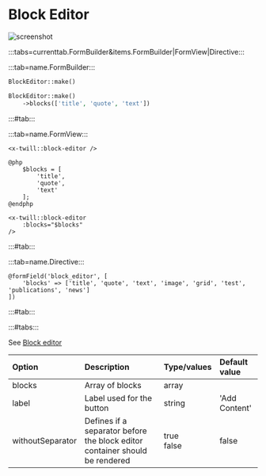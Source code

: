 # Block Editor

![screenshot](/assets/blockeditor.png)

:::tabs=currenttab.FormBuilder&items.FormBuilder|FormView|Directive:::

:::tab=name.FormBuilder:::

```php
BlockEditor::make()

BlockEditor::make()
    ->blocks(['title', 'quote', 'text'])
```

:::#tab:::

:::tab=name.FormView:::

```blade
<x-twill::block-editor />

@php
    $blocks = [
        'title',
        'quote',
        'text'
    ];
@endphp

<x-twill::block-editor
    :blocks="$blocks"
/>
```

:::#tab:::

:::tab=name.Directive:::

```blade
@formField('block_editor', [
    'blocks' => ['title', 'quote', 'text', 'image', 'grid', 'test', 'publications', 'news']
])
```

:::#tab:::

:::#tabs:::

See [Block editor](/1_documentation/block-editor/index.md)

| Option           | Description                                                                 | Type/values    | Default value |
|:-----------------|:----------------------------------------------------------------------------|:---------------|:--------------|
| blocks           | Array of blocks                                                             | array          |               |
| label            | Label used for the button                                                   | string         | 'Add Content' |
| withoutSeparator | Defines if a separator before the block editor container should be rendered | true<br/>false | false         |

